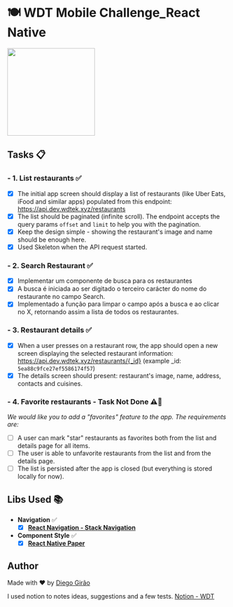 # 🍽️ WDT Mobile Challenge_React Native

<img width='200' src="assets/restaurants_app.gif">

## Tasks 📋

### - **1. List restaurants** ✅

- [x] The initial app screen should display a list of restaurants (like Uber Eats, iFood and similar apps) populated from this endpoint: https://api.dev.wdtek.xyz/restaurants
- [x] The list should be paginated (infinite scroll). The endpoint accepts the query params `offset` and `limit` to help you with the pagination.
- [x] Keep the design simple - showing the restaurant's image and name should be enough here.
- [x] Used Skeleton when the API request started.

### - **2. Search Restaurant** ✅

- [x] Implementar um componente de busca para os restaurantes
- [x] A busca é iniciada ao ser digitado o terceiro carácter do nome do restaurante no campo Search.
- [x] Implementado a função para limpar o campo após a busca e ao clicar no X, retornando assim a lista de todos os restaurantes.

### - **3. Restaurant details** ✅

- [x] When a user presses on a restaurant row, the app should open a new screen displaying the selected restaurant information: https://api.dev.wdtek.xyz/restaurants/{_id} (example \_id: `5ea88c9fce27ef5586174f57`)
- [x] The details screen should present: restaurant's image, name, address, contacts and cuisines.

### - **4. Favorite restaurants - Task Not Done** ⚠️🚫

_We would like you to add a "favorites" feature to the app. The requirements are:_

- [ ] A user can mark "star" restaurants as favorites both from the list and details page for all items.
- [ ] The user is able to unfavorite restaurants from the list and from the details page.
- [ ] The list is persisted after the app is closed (but everything is stored locally for now).

## Libs Used 📚

- **Navigation** ✅
  - [x] [**React Navigation - Stack Navigation**](https://github.com/react-navigation/react-navigation)
- **Component Style** ✅
  - [x] [**React Native Paper**](https://github.com/react-navigation/react-navigation)

## Author

Made with ❤️ by [Diego Girão](https://github.com/Diego-Girao)

I used notion to notes ideas, suggestions and a few tests.
[Notion - WDT](https://destiny-power-2f9.notion.site/WDT-Mobile-Challenge_React-Native-2588556dafb24ae6a6ad5ebdf70cd06f)

<!-- ```markdown
# Wedigitek React Native Challenge

You are free to use any libraries that you feel needed to complete the following tasks, but we will highly value the usage of:
- [Redux](https://github.com/reduxjs/redux)
- [Redux-Saga](https://github.com/redux-saga/redux-saga)
- [React Navigation](https://github.com/react-navigation/react-navigation)

## Tasks

### **1. List restaurants - Task Done**

- [x] The initial app screen should display a list of restaurants (like Uber Eats, iFood and similar apps) populated from this endpoint: https://api.dev.wdtek.xyz/restaurants
- [x] The list should be paginated (infinite scroll). The endpoint accepts the query params `offset` and `limit` to help you with the pagination.
- [x] Keep the design simple - showing the restaurant's image and name should be enough here.

### **2. Restaurant details - Task Done**

- [x] When a user presses on a restaurant row, the app should open a new screen displaying the selected restaurant information: https://api.dev.wdtek.xyz/restaurants/{_id} (example _id: `5ea88c9fce27ef5586174f57`)
- [x] The details screen should present: restaurant's image, name, address, contacts and cuisines.

### **3. Favorite restaurants - Task Not Done**

We would like you to add a "favorites" feature to the app. The requirements are:

- [ ] A user can mark "star" restaurants as favorites both from the list and details page for all items.
- [ ] The user is able to unfavorite restaurants from the list and from the details page.
- [ ] The list is persisted after the app is closed (but everything is stored locally for now).

## Practicalities

When you're ready to submit your challenge, share the link to your repo with us.
If you prefer to keep it private, we will provide you with some emails to invite
to the repo.

We're excited to have you take on this challenge and looking forward to seeing
your solution.

Happy coding!
``` -->
